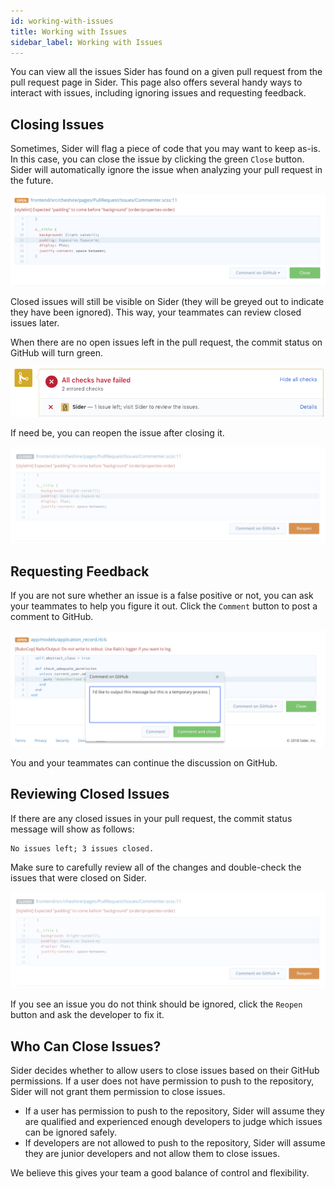 ```yaml
---
id: working-with-issues
title: Working with Issues
sidebar_label: Working with Issues
---
```


You can view all the issues Sider has found on a given pull request from the pull request page in Sider. This page also offers several handy ways to interact with issues, including ignoring issues and requesting feedback.

## Closing Issues
Sometimes, Sider will flag a piece of code that you may want to keep as-is. In this case, you can close the issue by clicking the green `Close` button. Sider will automatically ignore the issue when analyzing your pull request in the future.

![Closing issues](../assets/issues-close.png)

Closed issues will still be visible on Sider (they will be greyed out to indicate they have been ignored). This way, your teammates can review closed issues later.

When there are no open issues left in the pull request, the commit status on GitHub will turn green.

![PR status](../assets/pr-status.png)

If need be, you can reopen the issue after closing it.

![Reopening issues](../assets/issues-reopen.png)

## Requesting Feedback
If you are not sure whether an issue is a false positive or not, you can ask your teammates to help you figure it out. Click the `Comment` button to post a comment to GitHub.

![Issue comments](../assets/issues-comment.png)

You and your teammates can continue the discussion on GitHub.

## Reviewing Closed Issues
If there are any closed issues in your pull request, the commit status message will show as follows:

```
No issues left; 3 issues closed.
```

Make sure to carefully review all of the changes and double-check the issues that were closed on Sider.

![Reopening issues](../assets/issues-reopen.png)

If you see an issue you do not think should be ignored, click the `Reopen` button and ask the developer to fix it.

## Who Can Close Issues?
Sider decides whether to allow users to close issues based on their GitHub permissions. If a user does not have permission to push to the repository, Sider will not grant them permission to close issues.

* If a user has permission to push to the repository, Sider will assume they are qualified and experienced enough developers to judge which issues can be ignored safely.
* If developers are not allowed to push to the repository, Sider will assume they are junior developers and not allow them to close issues.

We believe this gives your team a good balance of control and flexibility.
